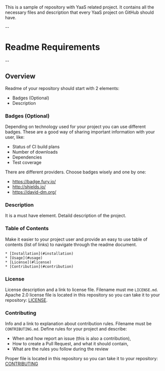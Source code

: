 This is a sample of repository with YaaS related project. It contains all the necessary files and description that every YaaS project on GitHub should have.

--
# Readme Requirements
--

## Overview

Readme of your repository should start with 2 elements:
- Badges (Optional)
- Description

### Badges (Optional)

Depending on technology used for your project you can use different badges. These are a good way of sharing important information with your user, like:
- Status of CI build plans
- Number of downloads
- Dependencies
- Test coverage

There are different providers. Choose badges wisely and one by one: 
- https://badge.fury.io/
- http://shields.io/
- https://david-dm.org/

### Description

It is a must have element. Detaild description of the project.

### Table of Contents

Make it easier to your project user and provide an easy to use table of contents (list of links) to navigate through the readme document.

```
* [Installation](#installation)
* [Usage](#usage)
* [License](#license)
* [Contribution](#contribution)
```


### License

License description and a link to license file. Filename must me `LICENSE.md`. Apache 2.0 license file is located in this repository so you can take it to your repository: [LICENSE](LICENSE).

### Contributing

Info and a link to explanation about contribution rules. Filename must be `CONTRIBUTING.md`. Define rules for your project and describe:
- When and how report an issue (this is also a contribution),
- How to create a Pull Request, and what it should contain,
- What are the rules you follow during the review

Proper file is located in this repository so you can take it to your repository: [CONTRIBUTING](CONTRIBUTING.md)
